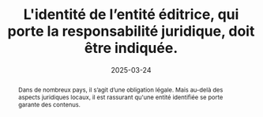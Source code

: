---
title: L'identité de l’entité éditrice, qui porte la responsabilité juridique, doit être indiquée.
abstract: Dans de nombreux pays, il s’agit d’une obligation légale. Mais au-delà des aspects juridiques locaux, il est rassurant qu'une entité identifiée se porte garante des contenus.
categories: 
    - "Identification"
agrege: O4096-E012
opquast: '4 096'
indiceebook: '12'
description: "Règle n°12"
before: "011"
weight: "012"
after: "014"
actif: '1'
layout: rules
date: 2025-03-24
tags: 
    - "Juridique"
    - "Confiance"
objectif: 
    - "Permettre aux personnes d’identifier sans ambiguïté un interlocuteur capable de répondre aux questions ou d’assumer les responsabilités liées auc contenus."
    - "Rassurer l'utilisateur en lui permettant d'identifier directement l'entité responsable."
    - "Améliorer la prise en compte des contenus par les moteurs de recherche et outils d’indexation."
Meo: 
    - "Le nom de l’entité éditrice est écrit dans le corps de l'ouvrage, dans une section identifiée, le plus souvent intitulée mention légales et identifiée avec le role `doc-copyright` dans le code."
    - "Le nom de la maison d'édition est indiqué dans le fichier OPF grace à l'élément `dc:publisher`."
    - "Le nom de la maison d'édition est indiqué dans la fiche ONIX."
Controle: 
    - "Vérifier la présence du nom de l'entité éditirce dans le corps de l'ouvrage, dans une partie identifiée."
    - "Vérifier dans un lecteur d'EPUB de qualité, que le nom de l'entité éditrice est bien présent dans la fiche livre"
    - "Alternativement, il est possible de se référer au rapport ACE ou à la sortie du Readium Go Tool Kit qui reprennent ces éléments."
    - "Vérifier auprès des diffuseurs que cette information est présente et correcte."
    - "Vérifier sur les sites de prêt ou de vente en ligne que cette information est présente et correcte."
epubcheck: false
ace: true
humancheck: true
ReadiumGoToolkit: true
Source: 
    - "Opquast"
    - "Ateliers"
Referentiel: 
    - "[ONIX liste 3 code 01](https://ns.editeur.org/onix/en/3/01)"
    - "[Schema.org Publisher](https://schema.org/publisher)"
steps: 
    - "Projet éditorial"
---